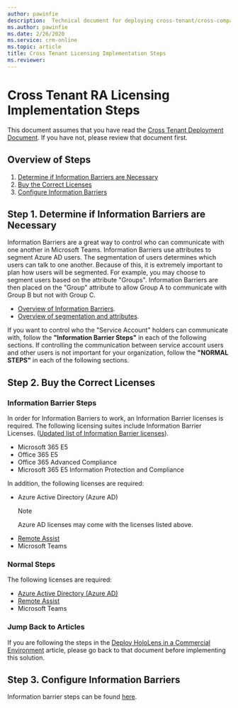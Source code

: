 ```yaml
---
author: pawinfie
description:  Technical document for deploying cross-tenant/cross-company RA calls
ms.author: pawinfie
ms.date: 2/26/2020
ms.service: crm-online
ms.topic: article
title: Cross Tenant Licensing Implementation Steps
ms.reviewer:
---
```


# Cross Tenant RA Licensing Implementation Steps

This document assumes that you have read the [Cross Tenant Deployment Document](cross-tenant-deployment.md). If you have not, please review that document first.

## Overview of Steps

1. [Determine if Information Barriers are Necessary](#step-1-determine-if-information-barriers-are-necessary)
1. [Buy the Correct Licenses](#step-2-buy-the-correct-licenses)
1. [Configure Information Barriers](#step-3-configure-information-barriers)

## Step 1. Determine if Information Barriers are Necessary

Information Barriers are a great way to control who can communicate with one another in Microsoft Teams. Information Barriers use attributes to segment Azure AD users. The segmentation of users determines which users can talk to one another. Because of this, it is extremely important to plan how users will be segmented. For example, you may choose to segment users based on the attribute "Groups". Information Barriers are then placed on the "Group" attribute to allow Group A to communicate with Group B but not with Group C.

- [Overview of Information Barriers](https://docs.microsoft.com/microsoft-365/compliance/information-barriers?view=o365-worldwide).
- [Overview of segmentation and attributes](https://docs.microsoft.com/microsoft-365/compliance/information-barriers-attributes?view=o365-worldwide).

If you want to control who the "Service Account" holders can communicate with, follow the **"Information Barrier Steps"** in each of the following sections. If controlling the communication between service account users and other users is not important for your organization, follow the **"NORMAL STEPS"** in each of the following sections.

## Step 2. Buy the Correct Licenses

### Information Barrier Steps

In order for Information Barriers to work, an Information Barrier licenses is required. The following licensing suites include Information Barrier Licenses. ([Updated list of Information Barrier licenses](https://docs.microsoft.com/microsoft-365/compliance/information-barriers?view=o365-worldwide#required-licenses-and-permissions)).

- Microsoft 365 E5
- Office 365 E5
- Office 365 Advanced Compliance
- Microsoft 365 E5 Information Protection and Compliance

In addition, the following licenses are required:

- Azure Active Directory (Azure AD)
    >[!NOTE]
    > Azure AD licenses may come with the licenses listed above.
- [Remote Assist](buy-remote-assist.md)
- Microsoft Teams

### Normal Steps

The following licenses are required:

- [Azure Active Directory (Azure AD)](https://docs.microsoft.com/azure/active-directory/fundamentals/active-directory-whatis#who-uses-azure-ad)
- [Remote Assist](buy-remote-assist.md)
- Microsoft Teams

### Jump Back to Articles

If you are following the steps in the [Deploy HoloLens in a Commercial Environment](https://docs.microsoft.com/hololens/hololens-requirements#apps) article, please go back to that document before implementing this solution.

## Step 3. Configure Information Barriers

Information barrier steps can be found [here](https://docs.microsoft.com/microsoft-365/compliance/information-barriers-policies?view=o365-worldwide).


